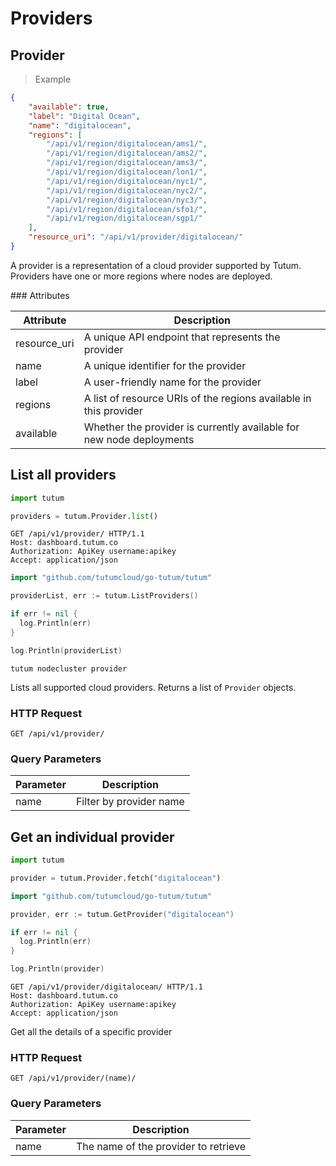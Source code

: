 # Providers

## Provider

> Example

```json
{
    "available": true,
    "label": "Digital Ocean",
    "name": "digitalocean",
    "regions": [
        "/api/v1/region/digitalocean/ams1/",
        "/api/v1/region/digitalocean/ams2/",
        "/api/v1/region/digitalocean/ams3/",
        "/api/v1/region/digitalocean/lon1/",
        "/api/v1/region/digitalocean/nyc1/",
        "/api/v1/region/digitalocean/nyc2/",
        "/api/v1/region/digitalocean/nyc3/",
        "/api/v1/region/digitalocean/sfo1/",
        "/api/v1/region/digitalocean/sgp1/"
    ],
    "resource_uri": "/api/v1/provider/digitalocean/"
}
```

A provider is a representation of a cloud provider supported by Tutum. Providers have one or more regions where nodes are deployed.


### Attributes

Attribute | Description
--------- | -----------
resource_uri | A unique API endpoint that represents the provider
name | A unique identifier for the provider
label | A user-friendly name for the provider
regions | A list of resource URIs of the regions available in this provider
available | Whether the provider is currently available for new node deployments


## List all providers

```python
import tutum

providers = tutum.Provider.list()
```

```http
GET /api/v1/provider/ HTTP/1.1
Host: dashboard.tutum.co
Authorization: ApiKey username:apikey
Accept: application/json
```

```go
import "github.com/tutumcloud/go-tutum/tutum"

providerList, err := tutum.ListProviders()

if err != nil {
  log.Println(err)
}

log.Println(providerList)
```

```shell
tutum nodecluster provider
```

Lists all supported cloud providers. Returns a list of `Provider` objects.

### HTTP Request

`GET /api/v1/provider/`

### Query Parameters

Parameter | Description
--------- | -----------
name | Filter by provider name



## Get an individual provider

```python
import tutum

provider = tutum.Provider.fetch("digitalocean")
```

```go
import "github.com/tutumcloud/go-tutum/tutum"

provider, err := tutum.GetProvider("digitalocean")

if err != nil {
  log.Println(err)
}

log.Println(provider)
```

```http
GET /api/v1/provider/digitalocean/ HTTP/1.1
Host: dashboard.tutum.co
Authorization: ApiKey username:apikey
Accept: application/json
```


Get all the details of a specific provider

### HTTP Request

`GET /api/v1/provider/(name)/`

### Query Parameters

Parameter | Description
--------- | -----------
name | The name of the provider to retrieve
